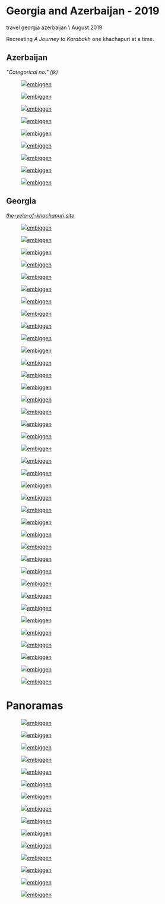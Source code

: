 # Georgia and Azerbaijan - 2019
<tag>travel</a> <tag>georgia</tag> <tag>azerbaijan</tag> \\ August 2019

Recreating _A Journey to Karabakh_ one khachapuri at a time.

## Azerbaijan

_"Categorical no." (jk)_

<figure><img loading="lazy" src="/images/georgia-azerbaijan-2019/DSCF2120_preview.jpg"/><a href="/images/georgia-azerbaijan-2019/DSCF2120.jpg">embiggen</a></figure>
<figure><img loading="lazy" src="/images/georgia-azerbaijan-2019/DSCF2123_preview.jpg"/><a href="/images/georgia-azerbaijan-2019/DSCF2123.jpg">embiggen</a></figure>
<figure><img loading="lazy" src="/images/georgia-azerbaijan-2019/DSCF2138_preview.jpg"/><a href="/images/georgia-azerbaijan-2019/DSCF2138.jpg">embiggen</a></figure>
<figure><img loading="lazy" src="/images/georgia-azerbaijan-2019/DSCF2149_preview.jpg"/><a href="/images/georgia-azerbaijan-2019/DSCF2149.jpg">embiggen</a></figure>
<figure><img loading="lazy" src="/images/georgia-azerbaijan-2019/DSCF2157_preview.jpg"/><a href="/images/georgia-azerbaijan-2019/DSCF2157.jpg">embiggen</a></figure>
<figure><img loading="lazy" src="/images/georgia-azerbaijan-2019/DSCF2161_preview.jpg"/><a href="/images/georgia-azerbaijan-2019/DSCF2161.jpg">embiggen</a></figure>
<figure><img loading="lazy" src="/images/georgia-azerbaijan-2019/DSCF2181_preview.jpg"/><a href="/images/georgia-azerbaijan-2019/DSCF2181.jpg">embiggen</a></figure>
<figure><img loading="lazy" src="/images/georgia-azerbaijan-2019/DSCF2221_preview.jpg"/><a href="/images/georgia-azerbaijan-2019/DSCF2221.jpg">embiggen</a></figure>
<figure><img loading="lazy" src="/images/georgia-azerbaijan-2019/DSCF2227_preview.jpg"/><a href="/images/georgia-azerbaijan-2019/DSCF2227.jpg">embiggen</a></figure>

## Georgia

_[the-yelp-of-khachapuri.site](the-yelp-of-khachapuri.site)_

<figure><img loading="lazy" src="/images/georgia-azerbaijan-2019/DSCF2069_preview.jpg"/><a href="/images/georgia-azerbaijan-2019/DSCF2069.jpg">embiggen</a></figure>
<figure><img loading="lazy" src="/images/georgia-azerbaijan-2019/DSCF2075_preview.jpg"/><a href="/images/georgia-azerbaijan-2019/DSCF2075.jpg">embiggen</a></figure>
<figure><img loading="lazy" src="/images/georgia-azerbaijan-2019/DSCF2076_preview.jpg"/><a href="/images/georgia-azerbaijan-2019/DSCF2076.jpg">embiggen</a></figure>
<figure><img loading="lazy" src="/images/georgia-azerbaijan-2019/DSCF2087_preview.jpg"/><a href="/images/georgia-azerbaijan-2019/DSCF2087.jpg">embiggen</a></figure>
<figure><img loading="lazy" src="/images/georgia-azerbaijan-2019/DSCF2248_preview.jpg"/><a href="/images/georgia-azerbaijan-2019/DSCF2248.jpg">embiggen</a></figure>
<figure><img loading="lazy" src="/images/georgia-azerbaijan-2019/DSCF2253_preview.jpg"/><a href="/images/georgia-azerbaijan-2019/DSCF2253.jpg">embiggen</a></figure>
<figure><img loading="lazy" src="/images/georgia-azerbaijan-2019/DSCF2269_preview.jpg"/><a href="/images/georgia-azerbaijan-2019/DSCF2269.jpg">embiggen</a></figure>
<figure><img loading="lazy" src="/images/georgia-azerbaijan-2019/DSCF2284_preview.jpg"/><a href="/images/georgia-azerbaijan-2019/DSCF2284.jpg">embiggen</a></figure>
<figure><img loading="lazy" src="/images/georgia-azerbaijan-2019/DSCF2295_preview.jpg"/><a href="/images/georgia-azerbaijan-2019/DSCF2295.jpg">embiggen</a></figure>
<figure><img loading="lazy" src="/images/georgia-azerbaijan-2019/DSCF2301_preview.jpg"/><a href="/images/georgia-azerbaijan-2019/DSCF2301.jpg">embiggen</a></figure>
<figure><img loading="lazy" src="/images/georgia-azerbaijan-2019/DSCF2306_preview.jpg"/><a href="/images/georgia-azerbaijan-2019/DSCF2306.jpg">embiggen</a></figure>
<figure><img loading="lazy" src="/images/georgia-azerbaijan-2019/DSCF2316_preview.jpg"/><a href="/images/georgia-azerbaijan-2019/DSCF2316.jpg">embiggen</a></figure>
<figure><img loading="lazy" src="/images/georgia-azerbaijan-2019/DSCF2333_preview.jpg"/><a href="/images/georgia-azerbaijan-2019/DSCF2333.jpg">embiggen</a></figure>
<figure><img loading="lazy" src="/images/georgia-azerbaijan-2019/DSCF2371_preview.jpg"/><a href="/images/georgia-azerbaijan-2019/DSCF2371.jpg">embiggen</a></figure>
<figure><img loading="lazy" src="/images/georgia-azerbaijan-2019/DSCF2375_preview.jpg"/><a href="/images/georgia-azerbaijan-2019/DSCF2375.jpg">embiggen</a></figure>
<figure><img loading="lazy" src="/images/georgia-azerbaijan-2019/DSCF2387_preview.jpg"/><a href="/images/georgia-azerbaijan-2019/DSCF2387.jpg">embiggen</a></figure>
<figure><img loading="lazy" src="/images/georgia-azerbaijan-2019/DSCF2396_preview.jpg"/><a href="/images/georgia-azerbaijan-2019/DSCF2396.jpg">embiggen</a></figure>
<figure><img loading="lazy" src="/images/georgia-azerbaijan-2019/DSCF2409_preview.jpg"/><a href="/images/georgia-azerbaijan-2019/DSCF2409.jpg">embiggen</a></figure>
<figure><img loading="lazy" src="/images/georgia-azerbaijan-2019/DSCF2418_preview.jpg"/><a href="/images/georgia-azerbaijan-2019/DSCF2418.jpg">embiggen</a></figure>
<figure><img loading="lazy" src="/images/georgia-azerbaijan-2019/DSCF2424_preview.jpg"/><a href="/images/georgia-azerbaijan-2019/DSCF2424.jpg">embiggen</a></figure>
<figure><img loading="lazy" src="/images/georgia-azerbaijan-2019/DSCF2430_preview.jpg"/><a href="/images/georgia-azerbaijan-2019/DSCF2430.jpg">embiggen</a></figure>
<figure><img loading="lazy" src="/images/georgia-azerbaijan-2019/DSCF2437_preview.jpg"/><a href="/images/georgia-azerbaijan-2019/DSCF2437.jpg">embiggen</a></figure>
<figure><img loading="lazy" src="/images/georgia-azerbaijan-2019/DSCF2442_preview.jpg"/><a href="/images/georgia-azerbaijan-2019/DSCF2442.jpg">embiggen</a></figure>
<figure><img loading="lazy" src="/images/georgia-azerbaijan-2019/DSCF2444_preview.jpg"/><a href="/images/georgia-azerbaijan-2019/DSCF2444.jpg">embiggen</a></figure>
<figure><img loading="lazy" src="/images/georgia-azerbaijan-2019/DSCF2451_preview.jpg"/><a href="/images/georgia-azerbaijan-2019/DSCF2451.jpg">embiggen</a></figure>
<figure><img loading="lazy" src="/images/georgia-azerbaijan-2019/DSCF2457_preview.jpg"/><a href="/images/georgia-azerbaijan-2019/DSCF2457.jpg">embiggen</a></figure>
<figure><img loading="lazy" src="/images/georgia-azerbaijan-2019/DSCF2470_preview.jpg"/><a href="/images/georgia-azerbaijan-2019/DSCF2470.jpg">embiggen</a></figure>
<figure><img loading="lazy" src="/images/georgia-azerbaijan-2019/DSCF2472_preview.jpg"/><a href="/images/georgia-azerbaijan-2019/DSCF2472.jpg">embiggen</a></figure>
<figure><img loading="lazy" src="/images/georgia-azerbaijan-2019/DSCF2478_preview.jpg"/><a href="/images/georgia-azerbaijan-2019/DSCF2478.jpg">embiggen</a></figure>
<figure><img loading="lazy" src="/images/georgia-azerbaijan-2019/DSCF2479_preview.jpg"/><a href="/images/georgia-azerbaijan-2019/DSCF2479.jpg">embiggen</a></figure>
<figure><img loading="lazy" src="/images/georgia-azerbaijan-2019/DSCF2506_preview.jpg"/><a href="/images/georgia-azerbaijan-2019/DSCF2506.jpg">embiggen</a></figure>
<figure><img loading="lazy" src="/images/georgia-azerbaijan-2019/DSCF2516_preview.jpg"/><a href="/images/georgia-azerbaijan-2019/DSCF2516.jpg">embiggen</a></figure>
<figure><img loading="lazy" src="/images/georgia-azerbaijan-2019/DSCF2521_preview.jpg"/><a href="/images/georgia-azerbaijan-2019/DSCF2521.jpg">embiggen</a></figure>
<figure><img loading="lazy" src="/images/georgia-azerbaijan-2019/DSCF2533_preview.jpg"/><a href="/images/georgia-azerbaijan-2019/DSCF2533.jpg">embiggen</a></figure>
<figure><img loading="lazy" src="/images/georgia-azerbaijan-2019/DSCF2540_preview.jpg"/><a href="/images/georgia-azerbaijan-2019/DSCF2540.jpg">embiggen</a></figure>
<figure><img loading="lazy" src="/images/georgia-azerbaijan-2019/DSCF2542_preview.jpg"/><a href="/images/georgia-azerbaijan-2019/DSCF2542.jpg">embiggen</a></figure>
<figure><img loading="lazy" src="/images/georgia-azerbaijan-2019/DSCF2543_preview.jpg"/><a href="/images/georgia-azerbaijan-2019/DSCF2543.jpg">embiggen</a></figure>
<figure><img loading="lazy" src="/images/georgia-azerbaijan-2019/DSCF2550_preview.jpg"/><a href="/images/georgia-azerbaijan-2019/DSCF2550.jpg">embiggen</a></figure>

# Panoramas

<figure><img loading="lazy" src="/images/georgia-azerbaijan-2019/DSCF2133_preview.jpg"/><a href="/images/georgia-azerbaijan-2019/DSCF2133.jpg">embiggen</a></figure>
<figure><img loading="lazy" src="/images/georgia-azerbaijan-2019/DSCF2140_preview.jpg"/><a href="/images/georgia-azerbaijan-2019/DSCF2140.jpg">embiggen</a></figure>
<figure><img loading="lazy" src="/images/georgia-azerbaijan-2019/DSCF2241_preview.jpg"/><a href="/images/georgia-azerbaijan-2019/DSCF2241.jpg">embiggen</a></figure>
<figure><img loading="lazy" src="/images/georgia-azerbaijan-2019/DSCF2309_preview.jpg"/><a href="/images/georgia-azerbaijan-2019/DSCF2309.jpg">embiggen</a></figure>
<figure><img loading="lazy" src="/images/georgia-azerbaijan-2019/DSCF2327_preview.jpg"/><a href="/images/georgia-azerbaijan-2019/DSCF2327.jpg">embiggen</a></figure>
<figure><img loading="lazy" src="/images/georgia-azerbaijan-2019/DSCF2353_preview.jpg"/><a href="/images/georgia-azerbaijan-2019/DSCF2353.jpg">embiggen</a></figure>
<figure><img loading="lazy" src="/images/georgia-azerbaijan-2019/DSCF2403_preview.jpg"/><a href="/images/georgia-azerbaijan-2019/DSCF2403.jpg">embiggen</a></figure>
<figure><img loading="lazy" src="/images/georgia-azerbaijan-2019/DSCF2415_preview.jpg"/><a href="/images/georgia-azerbaijan-2019/DSCF2415.jpg">embiggen</a></figure>
<figure><img loading="lazy" src="/images/georgia-azerbaijan-2019/DSCF2425_preview.jpg"/><a href="/images/georgia-azerbaijan-2019/DSCF2425.jpg">embiggen</a></figure>
<figure><img loading="lazy" src="/images/georgia-azerbaijan-2019/DSCF2429_preview.jpg"/><a href="/images/georgia-azerbaijan-2019/DSCF2429.jpg">embiggen</a></figure>
<figure><img loading="lazy" src="/images/georgia-azerbaijan-2019/DSCF2431_preview.jpg"/><a href="/images/georgia-azerbaijan-2019/DSCF2431.jpg">embiggen</a></figure>
<figure><img loading="lazy" src="/images/georgia-azerbaijan-2019/DSCF2445_preview.jpg"/><a href="/images/georgia-azerbaijan-2019/DSCF2445.jpg">embiggen</a></figure>
<figure><img loading="lazy" src="/images/georgia-azerbaijan-2019/DSCF2545_preview.jpg"/><a href="/images/georgia-azerbaijan-2019/DSCF2545.jpg">embiggen</a></figure>
<figure><img loading="lazy" src="/images/georgia-azerbaijan-2019/DSCF2548_preview.jpg"/><a href="/images/georgia-azerbaijan-2019/DSCF2548.jpg">embiggen</a></figure>
<figure><img loading="lazy" src="/images/georgia-azerbaijan-2019/DSCF2549_preview.jpg"/><a href="/images/georgia-azerbaijan-2019/DSCF2549.jpg">embiggen</a></figure>